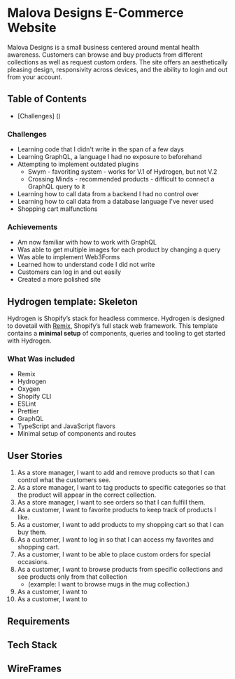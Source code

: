 # Malova Designs E-Commerce Website

Malova Designs is a small business centered around mental health awareness. Customers can browse and buy products from different collections as well as request custom orders. The site offers an aesthetically pleasing design, responsivity across devices, and the ability to login and out from your account.

## Table of Contents

- [Challenges] ()

### Challenges

- Learning code that I didn't write in the span of a few days
- Learning GraphQL, a language I had no exposure to beforehand
- Attempting to implement outdated plugins
  - Swym - favoriting system - works for V.1 of Hydrogen, but not V.2
  - Crossing Minds - recommended products - difficult to connect a GraphQL query to it
- Learning how to call data from a backend I had no control over
- Learning how to call data from a database language I've never used
- Shopping cart malfunctions

### Achievements

- Am now familiar with how to work with GraphQL
- Was able to get multiple images for each product by changing a query
- Was able to implement Web3Forms
- Learned how to understand code I did not write
- Customers can log in and out easily
- Created a more polished site

## Hydrogen template: Skeleton

Hydrogen is Shopify’s stack for headless commerce. Hydrogen is designed to dovetail with [Remix](https://remix.run/), Shopify’s full stack web framework. This template contains a **minimal setup** of components, queries and tooling to get started with Hydrogen.

### What Was included

- Remix
- Hydrogen
- Oxygen
- Shopify CLI
- ESLint
- Prettier
- GraphQL
- TypeScript and JavaScript flavors
- Minimal setup of components and routes

## User Stories

1. As a store manager, I want to add and remove products so that I can control what the customers see.
2. As a store manager, I want to tag products to specific categories so that the product will appear in the correct collection.
3. As a store manager, I want to see orders so that I can fulfill them.
4. As a customer, I want to favorite products to keep track of products I like.
5. As a customer, I want to add products to my shopping cart so that I can buy them.
6. As a customer, I want to log in so that I can access my favorites and shopping cart.
7. As a customer, I want to be able to place custom orders for special occasions.
8. As a customer, I want to browse products from specific collections and see products only from that collection
   - (example: I want to browse mugs in the mug collection.)
9. As a customer, I want to
10. As a customer, I want to

## Requirements

## Tech Stack

## WireFrames
